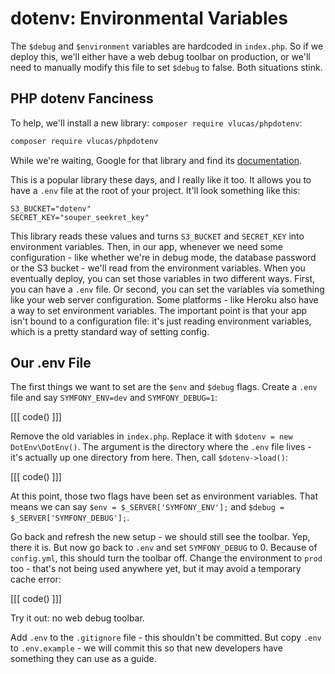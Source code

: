 # dotenv: Environmental Variables

The `$debug` and `$environment` variables are hardcoded in `index.php`. So if we
deploy this, we'll either have a web debug toolbar on production, or we'll need to
manually modify this file to set `$debug` to false. Both situations stink.

## PHP dotenv Fanciness

To help, we'll install a new library: `composer require vlucas/phpdotenv`:

```bash
composer require vlucas/phpdotenv
```

While we're waiting, Google for that library and find its
[documentation](https://github.com/vlucas/phpdotenv).

This is a popular library these days, and I really like it too. It allows you to
have a `.env` file at the root of your project. It'll look something like this:

```
S3_BUCKET="dotenv"
SECRET_KEY="souper_seekret_key"
```

This library reads these values and turns `S3_BUCKET` and `SECRET_KEY` into
environment variables. Then, in our app, whenever we need some configuration -
like whether we're in debug mode, the database password or the S3 bucket -
we'll read from the environment variables. When you eventually deploy, you can set
those variables in two different ways. First, you can have a `.env` file. Or
second, you can set the variables via something like your web server configuration.
Some platforms - like Heroku also have a way to set environment variables. The
important point is that your app isn't bound to a configuration file: it's just
reading environment variables, which is a pretty standard way of setting config.

## Our .env File

The first things we want to set are the `$env` and `$debug` flags. Create a `.env`
file and say `SYMFONY_ENV=dev` and `SYMFONY_DEBUG=1`:

[[[ code() ]]]

Remove the old variables in `index.php`. Replace it with `$dotenv = new DotEnv\DotEnv()`.
The argument is the directory where the `.env` file lives - it's actually up one
directory from here. Then, call `$dotenv->load()`:

[[[ code() ]]]

At this point, those two flags have been set as environment variables. That means
we can say `$env = $_SERVER['SYMFONY_ENV'];` and `$debug = $_SERVER['SYMFONY_DEBUG'];`.

Go back and refresh the new setup - we should still see the toolbar. Yep, there it
is. But now go back to `.env` and set `SYMFONY_DEBUG` to 0. Because of `config.yml`,
this should turn the toolbar off. Change the environment to `prod` too - that's not
being used anywhere yet, but it may avoid a temporary cache error:

[[[ code() ]]]

Try it out: no web debug toolbar.

Add `.env` to the `.gitignore` file - this shouldn't be committed. But copy `.env`
to `.env.example` - we will commit this so that new developers have something they
can use as a guide.

